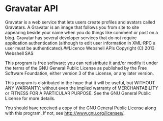 Gravatar API
============

Gravatar is a web service that lets users create profiles and avatars called Gravatars. A Gravatar is an image that follows you from site to site appearing beside your name when you do things like comment or post on a blog. Gravatar has several developer services that do not require application authentication (although to edit user information in XML-RPC a user must be authenticated).##Licence
Webshell APIs
Copyright (C) 2013 Webshell SAS

This program is free software: you can redistribute it and/or modify
it under the terms of the GNU General Public License as published by
the Free Software Foundation, either version 3 of the License, or
any later version.

This program is distributed in the hope that it will be useful,
but WITHOUT ANY WARRANTY; without even the implied warranty of
MERCHANTABILITY or FITNESS FOR A PARTICULAR PURPOSE. See the
GNU General Public License for more details.

You should have received a copy of the GNU General Public License
along with this program. If not, see <http://www.gnu.org/licenses/>.

